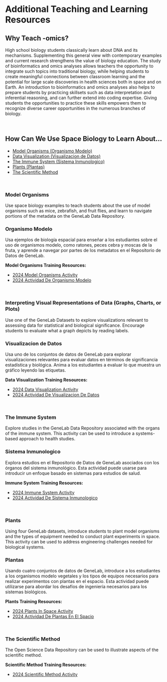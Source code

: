 # Additional Teaching and Learning Resources 

## Why Teach -omics? 
High school biology students classically learn about DNA and its mechanisms. Supplementing this general view with contemporary examples and current research strengthens the value of biology education. The study of bioinformatics and omics analyses allows teachers the opportunity to integrate such topics into traditional biology, while helping students to create meaningful connections between classroom learning and the potential for large scale discoveries in health sciences both in space and on Earth. An introduction to bioinformatics and omics analyses also helps to prepare students by practicing skillsets such as data interpretation and inferential reasoning, and can further extend into coding expertise. Giving students the opportunities to practice these skills empowers them to recognize diverse career opportunities in the numerous branches of biology.

<br>

## How Can We Use Space Biology to Learn About… 
* [Model Organisms (Organismo Modelo)](#model-organisms)
* [Data Visualization (Visualizacion de Datos)](#interpreting-visual-representations-of-data-graphs-charts-or-plots)
* [The Immune System (Sistema Inmunologico)](#the-immune-system)
* [Plants (Plantas)](#plants)
* [The Scientific Method](#the-scientific-method) 

<br>

### Model Organisms 
Use space biology examples to teach students about the use of model organisms such as mice, zebrafish, and fruit flies, and learn to navigate portions of the metadata on the GeneLab Data Repository.

### Organismo Modelo 
Usa ejemplos de biología espacial para enseñar a los estudiantes sobre el uso de organismos modelo, como ratones, peces cebra y moscas de la fruta, y aprende a navegar por partes de los metadatos en el Repositorio de Datos de GeneLab.

**Model Organisms Training Resources:**
* [2024 Model Organisms Activity](Model_Organisms/ActivityModelOrganisms_2024.pdf)
* [2024 Actividad De Organismo Modelo](Model_Organisms/ActividadOrganismoModelo_2024.pdf)

<br>

### Interpreting Visual Representations of Data (Graphs, Charts, or Plots) 
Use one of the GeneLab Datasets to explore visualizations relevant to assessing data for statistical and biological significance. Encourage students to evaluate what a graph depicts by reading labels.

### Visualizacion de Datos 
Usa uno de los conjuntos de datos de GeneLab para explorar visualizaciones relevantes para evaluar datos en términos de significancia estadística y biológica. Anima a los estudiantes a evaluar lo que muestra un gráfico leyendo las etiquetas.

**Data Visualization Training Resources:**
* [2024 Data Visualization Activity](Data_Visualization/ActivityDataVisualizations_2024.pdf)
* [2024 Actividad De Visualizacion De Datos](Data_Visualization/ActividadVisualizacionDeDatos.pdf)

<br>

### The Immune System 
Explore studies in the GeneLab Data Repository associated with the organs of the immune system. This activity can be used to introduce a systems-based approach to health studies.

### Sistema Inmunologico 
Explora estudios en el Repositorio de Datos de GeneLab asociados con los órganos del sistema inmunológico. Esta actividad puede usarse para introducir un enfoque basado en sistemas para estudios de salud.

**Immune System Training Resources:**
* [2024 Immune System Activity](Immune_System/ActivityImmuneSystem_2024.pdf)
* [2024 Actividad De Sistema Inmunologico](Immune_System/ActividadSistemaInmunologico_2024.pdf)

<br>

### Plants 
Using four GeneLab datasets, introduce students to plant model organisms and the types of equipment needed to conduct plant experiments in space. This activity can be used to address engineering challenges needed for biological systems.

### Plantas 
Usando cuatro conjuntos de datos de GeneLab, introduce a los estudiantes a los organismos modelo vegetales y los tipos de equipos necesarios para realizar experimentos con plantas en el espacio. Esta actividad puede utilizarse para abordar los desafíos de ingeniería necesarios para los sistemas biológicos.

**Plants Training Resources:**
* [2024 Plants In Space Activity](Plants/ActivityPlantsInSpace_2024.pdf)
* [2024 Actividad De Plantas En El Spacio](Plants/ActividadPlantasEnElSpacio_2024.pdf)

<br>

### The Scientific Method 
The Open Science Data Repository can be used to illustrate aspects of the scientific method.

**Scientific Method Training Resources:**
* [2024 Scientific Method Activity](Scientific_Method/ActivityScientificMethod_2024.pdf)
